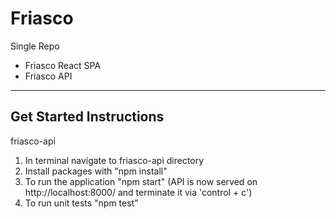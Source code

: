 # Friasco

Single Repo
- Friasco React SPA
- Friasco API

---

## Get Started Instructions

friasco-api
1. In terminal navigate to friasco-api directory
2. Install packages with "npm install"
3. To run the application "npm start" (API is now served on http://localhost:8000/ and terminate it via 'control + c')
4. To run unit tests "npm test"
